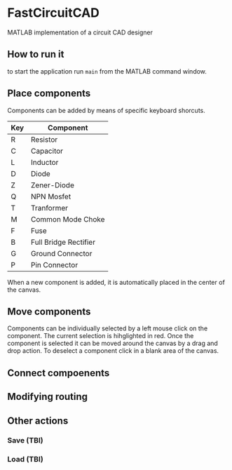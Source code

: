 # FastCircuitCAD
MATLAB implementation of a circuit CAD designer

## How to run it
to start the application run `main` from the MATLAB command window.

## Place components
Components can be added by means of specific keyboard shorcuts.

| Key | Component             |
|-----|-----------------------|
| R   | Resistor              |
| C   | Capacitor             |
| L   | Inductor              |
| D   | Diode                 |
| Z   | Zener-Diode           |
| Q   | NPN Mosfet            |
| T   | Tranformer            |
| M   | Common Mode Choke     |
| F   | Fuse                  |
| B   | Full Bridge Rectifier |
| G   | Ground Connector      |
| P   | Pin Connector         |

When a new component is added, it is automatically placed in the center of the canvas.

## Move components
Components can be individually selected by a left mouse click on the component.
The current selection is hihglighted in red. Once the component is selected it can be moved around the canvas by a drag and drop action.
To deselect a component click in a blank area of the canvas.

## Connect compoenents

## Modifying routing

## Other actions


### Save (TBI)

### Load (TBI)
